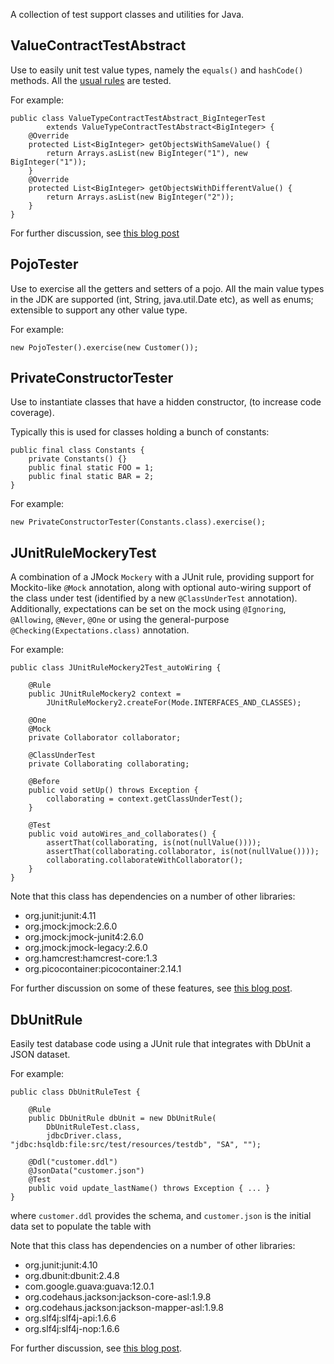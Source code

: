 A collection of test support classes and utilities for Java.

ValueContractTestAbstract
-------------------------

Use to easily unit test value types, namely the `equals()` and `hashCode()` methods.  All the [usual rules](http://www.angelikalanger.com/Articles/JavaSolutions/SecretsOfEquals/Equals.html) are tested.

For example:

    public class ValueTypeContractTestAbstract_BigIntegerTest
            extends ValueTypeContractTestAbstract<BigInteger> {
        @Override
        protected List<BigInteger> getObjectsWithSameValue() {
            return Arrays.asList(new BigInteger("1"), new BigInteger("1"));
        }
        @Override
        protected List<BigInteger> getObjectsWithDifferentValue() {
            return Arrays.asList(new BigInteger("2"));
        }
    }

For further discussion, see [this blog post](http://danhaywood.com/2010/11/04/contract-test-for-value-types/)

PojoTester
----------

Use to exercise all the getters and setters of a pojo. All the main value types in the JDK are supported (int, String, java.util.Date etc), as well as enums; extensible to support any other value type.

For example:

    new PojoTester().exercise(new Customer());

PrivateConstructorTester
------------------------

Use to instantiate classes that have a hidden constructor, (to increase code coverage).

Typically this is used for classes holding a bunch of constants:

    public final class Constants {
        private Constants() {}
        public final static FOO = 1;
        public final static BAR = 2;
    }

For example:

    new PrivateConstructorTester(Constants.class).exercise();

JUnitRuleMockeryTest
--------------------

A combination of a JMock `Mockery` with a JUnit rule, providing support for Mockito-like `@Mock` annotation, along with optional auto-wiring support of the class under test (identified by a new `@ClassUnderTest` annotation).  Additionally, expectations can be set on the mock using `@Ignoring`, `@Allowing`, `@Never`, `@One` or using the general-purpose `@Checking(Expectations.class)` annotation.

For example:

    public class JUnitRuleMockery2Test_autoWiring {

        @Rule
        public JUnitRuleMockery2 context = 
            JUnitRuleMockery2.createFor(Mode.INTERFACES_AND_CLASSES);

        @One
        @Mock
        private Collaborator collaborator;

        @ClassUnderTest
        private Collaborating collaborating;

        @Before
	    public void setUp() throws Exception {
    	    collaborating = context.getClassUnderTest();
	    }
    
        @Test
        public void autoWires_and_collaborates() {
            assertThat(collaborating, is(not(nullValue())));
    	    assertThat(collaborating.collaborator, is(not(nullValue())));
            collaborating.collaborateWithCollaborator();
        }
    }

Note that this class has dependencies on a number of other libraries:

-   org.junit:junit:4.11
-   org.jmock:jmock:2.6.0
-   org.jmock:jmock-junit4:2.6.0
-   org.jmock:jmock-legacy:2.6.0
-   org.hamcrest:hamcrest-core:1.3
-   org.picocontainer:picocontainer:2.14.1

For further discussion on some of these features, see [this blog post](http://danhaywood.com/2012/07/11/mockito-like-automocking-and-optional-autowiring-in-jmock/).

DbUnitRule
----------

Easily test database code using a JUnit rule that integrates with DbUnit a JSON dataset.

For example:

    public class DbUnitRuleTest {

	    @Rule
        public DbUnitRule dbUnit = new DbUnitRule(
            DbUnitRuleTest.class,
			jdbcDriver.class, "jdbc:hsqldb:file:src/test/resources/testdb", "SA", "");

	    @Ddl("customer.ddl")
	    @JsonData("customer.json")
	    @Test
	    public void update_lastName() throws Exception { ... }
    }

where `customer.ddl` provides the schema, and `customer.json` is the initial data set to populate the table with

Note that this class has dependencies on a number of other libraries:

-   org.junit:junit:4.10
-   org.dbunit:dbunit:2.4.8
-   com.google.guava:guava:12.0.1
-   org.codehaus.jackson:jackson-core-asl:1.9.8
-   org.codehaus.jackson:jackson-mapper-asl:1.9.8
-   org.slf4j:slf4j-api:1.6.6
-   org.slf4j:slf4j-nop:1.6.6

For further discussion, see [this blog post](http://danhaywood.com/2011/12/20/db-unit-testing-with-dbunit-json-hsqldb-and-junit-rules/).
